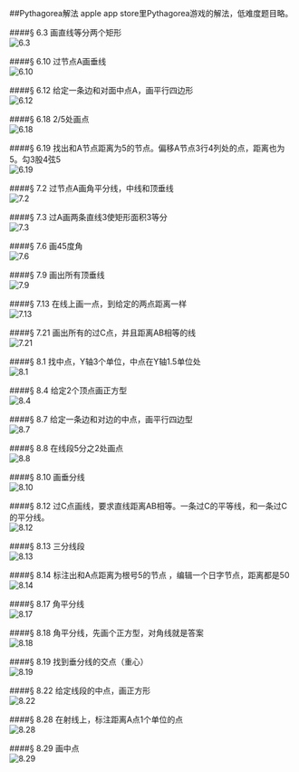 ##Pythagorea解法
apple app store里Pythagorea游戏的解法，低难度题目略。


####§ 6.3
画直线等分两个矩形  
![6.3](solving/Pythagorea/6.3.png)

####§ 6.10
过节点A画垂线  
![6.10](solving/Pythagorea/6.10.png)

####§ 6.12
给定一条边和对面中点A，画平行四边形  
![6.12](solving/Pythagorea/6.12.png)

####§ 6.18
2/5处画点  
![6.18](solving/Pythagorea/6.18.png)

####§ 6.19
找出和A节点距离为5的节点。偏移A节点3行4列处的点，距离也为5。勾3股4弦5  
![6.19](solving/Pythagorea/6.19.png)

####§ 7.2
过节点A画角平分线，中线和顶垂线  
![7.2](solving/Pythagorea/7.2.png)

####§ 7.3
过A画两条直线3使矩形面积3等分  
![7.3](solving/Pythagorea/7.3.png)

####§ 7.6
画45度角  
![7.6](solving/Pythagorea/7.6.png)

####§ 7.9
画出所有顶垂线  
![7.9](solving/Pythagorea/7.9.png)

####§ 7.13
在线上画一点，到给定的两点距离一样  
![7.13](solving/Pythagorea/7.13.png)

####§ 7.21
画出所有的过C点，并且距离AB相等的线  
![7.21](solving/Pythagorea/7.21.png)

####§ 8.1
找中点，Y轴3个单位，中点在Y轴1.5单位处  
![8.1](solving/Pythagorea/8.1.png)

####§ 8.4
给定2个顶点画正方型  
![8.4](solving/Pythagorea/8.4.png)

####§ 8.7
给定一条边和对边的中点，画平行四边型  
![8.7](solving/Pythagorea/8.7.png)

####§ 8.8
在线段5分之2处画点  
![8.8](solving/Pythagorea/8.8.png)

####§ 8.10
画垂分线  
![8.10](solving/Pythagorea/8.10.png)

####§ 8.12
过C点画线，要求直线距离AB相等。一条过C的平等线，和一条过C的平分线。  
![8.12](solving/Pythagorea/8.12.png)

####§ 8.13
三分线段  
![8.13](solving/Pythagorea/8.13.png)

####§ 8.14
标注出和A点距离为根号5的节点  ，编辑一个日字节点，距离都是50
![8.14](solving/Pythagorea/8.14.png)

####§ 8.17
角平分线  
![8.17](solving/Pythagorea/8.17.png)

####§ 8.18
角平分线，先画个正方型，对角线就是答案  
![8.18](solving/Pythagorea/8.18.png)

####§ 8.19
找到垂分线的交点（重心）  
![8.19](solving/Pythagorea/8.19.png)

####§ 8.22
给定线段的中点，画正方形  
![8.22](solving/Pythagorea/8.22.png)

####§ 8.28
在射线上，标注距离A点1个单位的点  
![8.28](solving/Pythagorea/8.28.png)

####§ 8.29
画中点  
![8.29](solving/Pythagorea/8.29.png)





